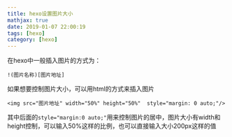 ```yaml
---
title: hexo设置图片大小
mathjax: true
date: 2019-01-07 22:00:19
tags: [hexo]
category: [hexo]
---
```


在hexo中一般插入图片的方式为：

```
!(图片名称)[图片地址]
```

如果想要控制图片大小，可以用html的方式来插入图片

```
<img src="图片地址" width="50%" height="50%"  style="margin: 0 auto;"/>
```

其中后面的`style="margin:0 auto;"`用来控制图片的居中，图片大小有width和height控制，可以输入50%这样的比例，也可以直接输入大小200px这样的值

